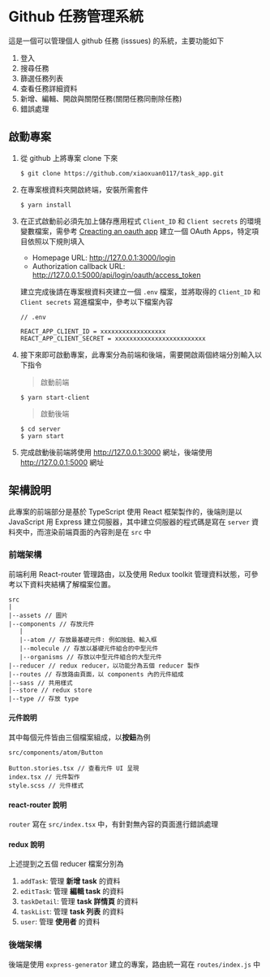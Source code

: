 # Github 任務管理系統
這是一個可以管理個人 github 任務 (isssues) 的系統，主要功能如下
1. 登入
2. 搜尋任務
3. 篩選任務列表
4. 查看任務詳細資料
5. 新增、編輯、開啟與關閉任務(關閉任務同刪除任務)
6. 錯誤處理

## 啟動專案
1. 從 github 上將專案 clone 下來

    ```shell
   $ git clone https://github.com/xiaoxuan0117/task_app.git
    ```
2. 在專案根資料夾開啟終端，安裝所需套件
   ```shell
   $ yarn install
   ```
3. 在正式啟動前必須先加上儲存應用程式 `Client_ID` 和 `Client secrets` 的環境變數檔案，需參考 [Creacting an oauth app](https://docs.github.com/en/apps/oauth-apps/building-oauth-apps/creating-an-oauth-app) 建立一個 OAuth Apps，特定項目依照以下規則填入
   * Homepage URL: http://127.0.0.1:3000/login
   * Authorization callback URL: http://127.0.0.1:5000/api/login/oauth/access_token
  
    建立完成後請在專案根資料夾建立一個 `.env` 檔案，並將取得的 `Client_ID` 和 `Client secrets` 寫進檔案中，參考以下檔案內容
    ```
    // .env

    REACT_APP_CLIENT_ID = xxxxxxxxxxxxxxxxxx
    REACT_APP_CLIENT_SECRET = xxxxxxxxxxxxxxxxxxxxxxxxx
    ```
4. 接下來即可啟動專案，此專案分為前端和後端，需要開啟兩個終端分別輸入以下指令
   > 啟動前端
   ```shell
   $ yarn start-client
   ```
   > 啟動後端
   ```shell
   $ cd server
   $ yarn start
   ```
5. 完成啟動後前端將使用 http://127.0.0.1:3000 網址，後端使用 http://127.0.0.1:5000 網址

## 架構說明
此專案的前端部分是基於 TypeScript 使用 React 框架製作的，後端則是以 JavaScript 用 Express 建立伺服器，其中建立伺服器的程式碼是寫在 `server` 資料夾中，而渲染前端頁面的內容則是在 `src` 中

### 前端架構
前端利用 React-router 管理路由，以及使用 Redux toolkit 管理資料狀態，可參考以下資料夾結構了解檔案位置。
```
src
|
|--assets // 圖片
|--components // 存放元件
   |
   |--atom // 存放最基礎元件: 例如按鈕、輸入框
   |--molecule // 存放以基礎元件組合的中型元件
   |--organisms // 存放以中型元件組合的大型元件
|--reducer // redux reducer，以功能分為五個 reducer 製作
|--routes // 存放路由頁面，以 components 內的元件組成
|--sass // 共用樣式
|--store // redux store
|--type // 存放 type
```

#### 元件說明
其中每個元件皆由三個檔案組成，以**按鈕**為例
```
src/components/atom/Button

Button.stories.tsx // 查看元件 UI 呈現
index.tsx // 元件製作
style.scss // 元件樣式
```

#### react-router 說明
`router` 寫在 `src/index.tsx` 中，有針對無內容的頁面進行錯誤處理

#### redux 說明
上述提到之五個 reducer 檔案分別為
1. `addTask`: 管理 **新增 task** 的資料
2. `editTask`: 管理 **編輯 task** 的資料
3. `taskDetail`: 管理 **task 詳情頁** 的資料
4. `taskList`: 管理 **task 列表** 的資料
5. `user`: 管理 **使用者** 的資料

### 後端架構
後端是使用 `express-generator` 建立的專案，路由統一寫在 `routes/index.js` 中


